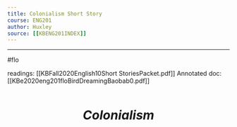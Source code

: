 ```yaml
---
title: Colonialism Short Story 
course: ENG201
author: Huxley 
source: [[KBENG201INDEX]] 
---
```


---

#flo 

readings: [[KBFall2020English10Short StoriesPacket.pdf]]
Annotated doc: [[KBe2020eng201floBirdDreamingBaobab0.pdf]]

```
```
# $$Colonialism$$ 





































